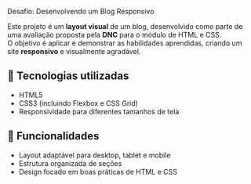 Desafio: Desenvolvendo um Blog Responsivo

Este projeto é um **layout visual**  de um blog, desenvolvido como parte de uma avaliação proposta pela **DNC** para o módulo de HTML e CSS.  
O objetivo é aplicar e demonstrar as habilidades aprendidas, criando um site **responsivo** e visualmente agradável.

## 🚀 Tecnologias utilizadas
- HTML5
- CSS3 (incluindo Flexbox e CSS Grid)
- Responsividade para diferentes tamanhos de tela

## 📌 Funcionalidades
- Layout adaptável para desktop, tablet e mobile
- Estrutura organizada de seções
- Design focado em boas práticas de HTML e CSS

